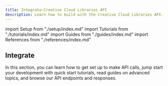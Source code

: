 ```yaml
---
title: Integrate—Creative Cloud Libraries API
description: Learn how to build with the Creative Cloud Libraries API. Get quick starts, tutorials, endpoint references, sample code, and more.
---
```


import Setup from "./setup/index.md"
import Tutorials from "./tutorials/index.md"
import Guides from "./guides/index.md"
import References from "./references/index.md"

## Integrate

In this section, you can learn how to get set up to make API calls, jump start your development with quick start tutorials, read guides on advanced topics, and browse our API endpoints and responses.

<Setup />
<Tutorials />
<Guides />
<References />
